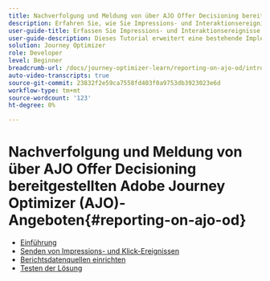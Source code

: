 ```yaml
---
title: Nachverfolgung und Meldung von über AJO Offer Decisioning bereitgestellten Adobe Journey Optimizer (AJO)-Angeboten
description: Erfahren Sie, wie Sie Impressions- und Interaktionsereignisse für Angebote erfassen, die über AJO Offer Decisioning bereitgestellt werden, und die Daten für das Reporting in Journey Optimizer vorbereiten.
user-guide-title: Erfassen Sie Impressions- und Interaktionsereignisse für Angebote, die über AJO Offer Decisioning bereitgestellt werden, und bereiten Sie die Daten für das Reporting in Journey Optimizer vor.
user-guide-description: Dieses Tutorial erweitert eine bestehende Implementierung von Adobe Journey Optimizer (AJO), die personalisierte Angebote auf der Grundlage von Kontextdaten wie Temperatur bereitstellt. Es wird beschrieben, wie Impression- und Interaktionsereignisse erfasst und die Daten für das Reporting in Journey Optimizer vorbereitet werden.
solution: Journey Optimizer
role: Developer
level: Beginner
breadcrumb-url: /docs/journey-optimizer-learn/reporting-on-ajo-od/introduction
auto-video-transcripts: true
source-git-commit: 23832f2e59ca7558fd403f0a9753db3923023e6d
workflow-type: tm+mt
source-wordcount: '123'
ht-degree: 0%

---
```



# Nachverfolgung und Meldung von über AJO Offer Decisioning bereitgestellten Adobe Journey Optimizer (AJO)-Angeboten{#reporting-on-ajo-od}

+ [Einführung](./introduction.md)
+ [Senden von Impressions- und Klick-Ereignissen](./capture-impression-click-events.md)
+ [Berichtsdatenquellen einrichten](./configure-reporting.md)
+ [Testen der Lösung](./test-solution.md)

